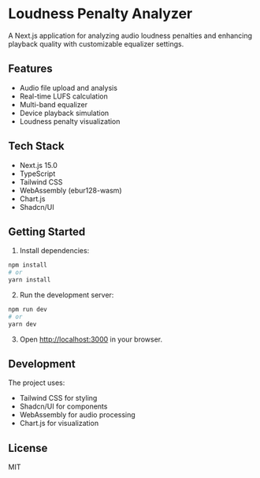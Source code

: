 # Loudness Penalty Analyzer

A Next.js application for analyzing audio loudness penalties and enhancing playback quality with customizable equalizer settings.

## Features

- Audio file upload and analysis
- Real-time LUFS calculation
- Multi-band equalizer
- Device playback simulation
- Loudness penalty visualization

## Tech Stack

- Next.js 15.0
- TypeScript
- Tailwind CSS
- WebAssembly (ebur128-wasm)
- Chart.js
- Shadcn/UI

## Getting Started

1. Install dependencies:

```bash
npm install
# or
yarn install
```

2. Run the development server:

```bash
npm run dev
# or
yarn dev
```

3. Open [http://localhost:3000](http://localhost:3000) in your browser.

## Development

The project uses:
- Tailwind CSS for styling
- Shadcn/UI for components
- WebAssembly for audio processing
- Chart.js for visualization

## License

MIT